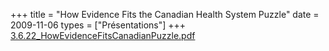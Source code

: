 +++
title = "How Evidence Fits the Canadian Health System Puzzle"
date = 2009-11-06
types = ["Présentations"]
+++
[3.6.22_HowEvidenceFitsCanadianPuzzle.pdf](/files/3.6.22_HowEvidenceFitsCanadianPuzzle.pdf)

